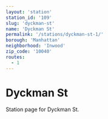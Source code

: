 ```yaml
---
layout: 'station'
station_id: '109'
slug: 'dyckman-st'
name: 'Dyckman St'
permalink: '/stations/dyckman-st-1/'
borough: 'Manhattan'
neighborhood: 'Inwood'
zip_code: '10040'
routes:
  - 1
---
```

# Dyckman St

Station page for Dyckman St.
